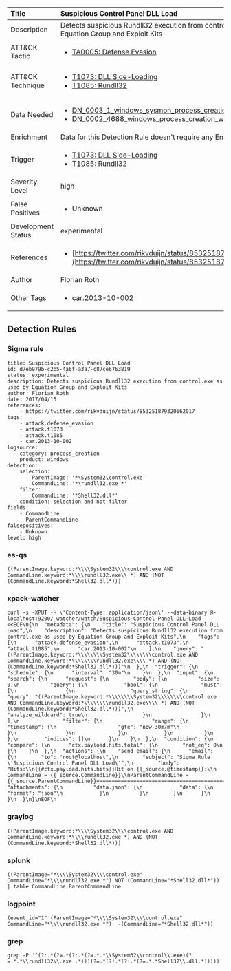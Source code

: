 | Title                | Suspicious Control Panel DLL Load                                                                                                                                                 |
|:---------------------|:------------------------------------------------------------------------------------------------------------------------------------------------------------|
| Description          | Detects suspicious Rundll32 execution from control.exe as used by Equation Group and Exploit Kits                                                                                                                                           |
| ATT&amp;CK Tactic    |  <ul><li>[TA0005: Defense Evasion](https://attack.mitre.org/tactics/TA0005)</li></ul>  |
| ATT&amp;CK Technique | <ul><li>[T1073: DLL Side-Loading](https://attack.mitre.org/techniques/T1073)</li><li>[T1085: Rundll32](https://attack.mitre.org/techniques/T1085)</li></ul>  |
| Data Needed          | <ul><li>[DN_0003_1_windows_sysmon_process_creation](../Data_Needed/DN_0003_1_windows_sysmon_process_creation.md)</li><li>[DN_0002_4688_windows_process_creation_with_commandline](../Data_Needed/DN_0002_4688_windows_process_creation_with_commandline.md)</li></ul>  |
| Enrichment           |  Data for this Detection Rule doesn't require any Enrichments.  |
| Trigger              | <ul><li>[T1073: DLL Side-Loading](../Triggers/T1073.md)</li><li>[T1085: Rundll32](../Triggers/T1085.md)</li></ul>  |
| Severity Level       | high |
| False Positives      | <ul><li>Unknown</li></ul>  |
| Development Status   | experimental |
| References           | <ul><li>[https://twitter.com/rikvduijn/status/853251879320662017](https://twitter.com/rikvduijn/status/853251879320662017)</li></ul>  |
| Author               | Florian Roth |
| Other Tags           | <ul><li>car.2013-10-002</li></ul> | 

## Detection Rules

### Sigma rule

```
title: Suspicious Control Panel DLL Load
id: d7eb979b-c2b5-4a6f-a3a7-c87ce6763819
status: experimental
description: Detects suspicious Rundll32 execution from control.exe as used by Equation Group and Exploit Kits
author: Florian Roth
date: 2017/04/15
references:
    - https://twitter.com/rikvduijn/status/853251879320662017
tags:
    - attack.defense_evasion
    - attack.t1073
    - attack.t1085
    - car.2013-10-002
logsource:
    category: process_creation
    product: windows
detection:
    selection:
        ParentImage: '*\System32\control.exe'
        CommandLine: '*\rundll32.exe *'
    filter:
        CommandLine: '*Shell32.dll*'
    condition: selection and not filter
fields:
    - CommandLine
    - ParentCommandLine
falsepositives:
    - Unknown
level: high

```





### es-qs
    
```
((ParentImage.keyword:*\\\\System32\\\\control.exe AND CommandLine.keyword:*\\\\rundll32.exe\\ *) AND (NOT (CommandLine.keyword:*Shell32.dll*)))
```


### xpack-watcher
    
```
curl -s -XPUT -H \'Content-Type: application/json\' --data-binary @- localhost:9200/_watcher/watch/Suspicious-Control-Panel-DLL-Load <<EOF\n{\n  "metadata": {\n    "title": "Suspicious Control Panel DLL Load",\n    "description": "Detects suspicious Rundll32 execution from control.exe as used by Equation Group and Exploit Kits",\n    "tags": [\n      "attack.defense_evasion",\n      "attack.t1073",\n      "attack.t1085",\n      "car.2013-10-002"\n    ],\n    "query": "((ParentImage.keyword:*\\\\\\\\System32\\\\\\\\control.exe AND CommandLine.keyword:*\\\\\\\\rundll32.exe\\\\ *) AND (NOT (CommandLine.keyword:*Shell32.dll*)))"\n  },\n  "trigger": {\n    "schedule": {\n      "interval": "30m"\n    }\n  },\n  "input": {\n    "search": {\n      "request": {\n        "body": {\n          "size": 0,\n          "query": {\n            "bool": {\n              "must": [\n                {\n                  "query_string": {\n                    "query": "((ParentImage.keyword:*\\\\\\\\System32\\\\\\\\control.exe AND CommandLine.keyword:*\\\\\\\\rundll32.exe\\\\ *) AND (NOT (CommandLine.keyword:*Shell32.dll*)))",\n                    "analyze_wildcard": true\n                  }\n                }\n              ],\n              "filter": {\n                "range": {\n                  "timestamp": {\n                    "gte": "now-30m/m"\n                  }\n                }\n              }\n            }\n          }\n        },\n        "indices": []\n      }\n    }\n  },\n  "condition": {\n    "compare": {\n      "ctx.payload.hits.total": {\n        "not_eq": 0\n      }\n    }\n  },\n  "actions": {\n    "send_email": {\n      "email": {\n        "to": "root@localhost",\n        "subject": "Sigma Rule \'Suspicious Control Panel DLL Load\'",\n        "body": "Hits:\\n{{#ctx.payload.hits.hits}}Hit on {{_source.@timestamp}}:\\n      CommandLine = {{_source.CommandLine}}\\nParentCommandLine = {{_source.ParentCommandLine}}================================================================================\\n{{/ctx.payload.hits.hits}}",\n        "attachments": {\n          "data.json": {\n            "data": {\n              "format": "json"\n            }\n          }\n        }\n      }\n    }\n  }\n}\nEOF\n
```


### graylog
    
```
((ParentImage.keyword:*\\\\System32\\\\control.exe AND CommandLine.keyword:*\\\\rundll32.exe *) AND (NOT (CommandLine.keyword:*Shell32.dll*)))
```


### splunk
    
```
((ParentImage="*\\\\System32\\\\control.exe" CommandLine="*\\\\rundll32.exe *") NOT (CommandLine="*Shell32.dll*")) | table CommandLine,ParentCommandLine
```


### logpoint
    
```
(event_id="1" (ParentImage="*\\\\System32\\\\control.exe" CommandLine="*\\\\rundll32.exe *")  -(CommandLine="*Shell32.dll*"))
```


### grep
    
```
grep -P '^(?:.*(?=.*(?:.*(?=.*.*\\System32\\control\\.exe)(?=.*.*\\rundll32\\.exe .*)))(?=.*(?!.*(?:.*(?=.*.*Shell32\\.dll.*)))))'
```



